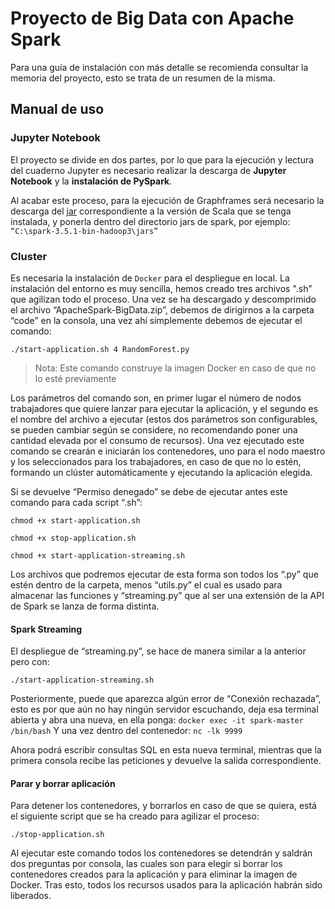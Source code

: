 # Proyecto de Big Data con Apache Spark
Para una guía de instalación con más detalle se recomienda consultar la memoria del proyecto, esto se trata de un resumen de la misma.

## Manual de uso
### Jupyter Notebook
El proyecto se divide en dos partes, por lo que para la ejecución y lectura del cuaderno Jupyter es necesario realizar la descarga de **Jupyter Notebook** y la **instalación de PySpark**.

Al acabar este proceso, para la ejecución de Graphframes será necesario la descarga del [jar](https://spark-packages.org/package/graphframes/graphframes) correspondiente a la versión de Scala que se tenga instalada, y ponerla dentro del directorio jars de spark, por ejemplo: `“C:\spark-3.5.1-bin-hadoop3\jars”`

### Cluster

Es necesaria la instalación de `Docker` para el despliegue en local. La instalación del entorno es muy sencilla, hemos creado tres archivos ".sh” que agilizan todo el proceso. Una vez se ha descargado y descomprimido el archivo “ApacheSpark-BigData.zip”, debemos de dirigirnos a la carpeta “code” en la consola, una vez ahí simplemente debemos de ejecutar el comando:

`./start-application.sh 4 RandomForest.py`

> Nota: Este comando construye la imagen Docker en caso de que no lo esté previamente

Los parámetros del comando son, en primer lugar el número de nodos trabajadores que quiere lanzar para ejecutar la aplicación, y el segundo es el nombre del archivo a ejecutar (estos dos parámetros son configurables, se pueden cambiar según se considere, no recomendando poner una cantidad elevada por el consumo de recursos). Una vez ejecutado este comando se crearán e iniciarán los contenedores, uno para el nodo maestro y los seleccionados para los trabajadores, en caso de que no lo estén, formando un clúster automáticamente y ejecutando la aplicación elegida.

Si se devuelve “Permiso denegado” se debe de ejecutar antes este comando para cada script “.sh”:

`chmod +x start-application.sh`

`chmod +x stop-application.sh`

`chmod +x start-application-streaming.sh`

Los archivos que podremos ejecutar de esta forma son todos los “.py” que estén dentro de la carpeta, menos “utils.py” el cual es usado para almacenar las funciones y “streaming.py” que al ser una extensión de la API de Spark se lanza de forma distinta.

#### Spark Streaming
El despliegue de “streaming.py”, se hace de manera similar a la anterior pero con:

`./start-application-streaming.sh`

Posteriormente, puede que aparezca algún error de “Conexión rechazada”, esto es por que aún no hay ningún servidor escuchando, deja esa terminal abierta y abra una nueva, en ella ponga:
`docker exec -it spark-master /bin/bash`
Y una vez dentro del contenedor:  `nc -lk 9999`

Ahora podrá escribir consultas SQL en esta nueva terminal, mientras que la primera consola recibe las peticiones y devuelve la salida correspondiente.

#### Parar y borrar aplicación

Para detener los contenedores, y borrarlos en caso de que se quiera, está el siguiente script que se ha creado para agilizar el proceso:

`./stop-application.sh`

Al ejecutar este comando todos los contenedores se detendrán y saldrán dos preguntas por consola, las cuales son para elegir si borrar los contenedores creados para la aplicación y para eliminar la imagen de Docker. Tras esto, todos los recursos usados para la aplicación habrán sido liberados.


